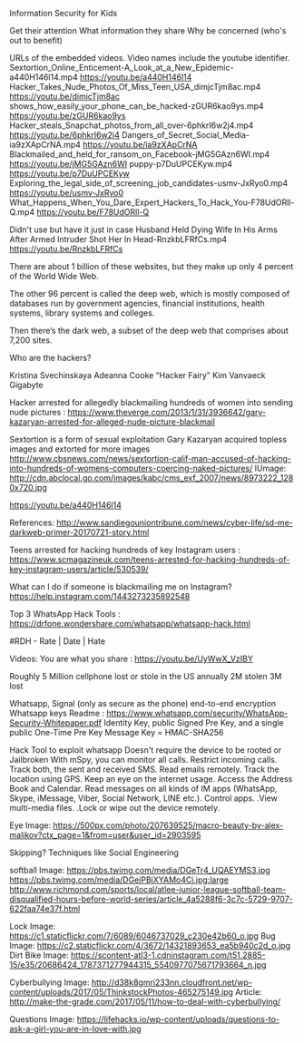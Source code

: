Information Security for Kids

Get their attention
What information they share
Why be concerned (who's out to benefit)

URLs of the embedded videos. Video names include the youtube identifier.
Sextortion_Online_Enticement-A_Look_at_a_New_Epidemic-a440H146l14.mp4
	https://youtu.be/a440H146l14
Hacker_Takes_Nude_Photos_Of_Miss_Teen_USA_dimjcTjm8ac.mp4
	https://youtu.be/dimjcTjm8ac
shows_how_easily_your_phone_can_be_hacked-zGUR6kao9ys.mp4
	https://youtu.be/zGUR6kao9ys
Hacker_steals_Snapchat_photos_from_all_over-6phkrI6w2j4.mp4
	https://youtu.be/6phkrI6w2j4
Dangers_of_Secret_Social_Media-ia9zXApCrNA.mp4
	https://youtu.be/ia9zXApCrNA
Blackmailed_and_held_for_ransom_on_Facebook-jMG5GAzn6WI.mp4
	https://youtu.be/jMG5GAzn6WI
puppy-p7DuUPCEKyw.mp4
	https://youtu.be/p7DuUPCEKyw
Exploring_the_legal_side_of_screening_job_candidates-usmv-JxRyo0.mp4
	https://youtu.be/usmv-JxRyo0
What_Happens_When_You_Dare_Expert_Hackers_To_Hack_You-F78UdORll-Q.mp4
	https://youtu.be/F78UdORll-Q

Didn't use but have it just in case
Husband Held Dying Wife In His Arms After Armed Intruder Shot Her In Head-RnzkbLFRfCs.mp4
https://youtu.be/RnzkbLFRfCs

There are about 1 billion of these websites, but they make up only 4 percent of the World Wide Web.

The other 96 percent is called the deep web, which is mostly composed of databases run by government agencies, financial institutions, health systems, library systems and colleges.

Then there’s the dark web, a subset of the deep web that comprises about 7,200 sites.

Who are the hackers?

Kristina Svechinskaya
Adeanna Cooke “Hacker Fairy”
Kim Vanvaeck Gigabyte




Hacker arrested for allegedly blackmailing hundreds of women into sending nude pictures : https://www.theverge.com/2013/1/31/3936642/gary-kazaryan-arrested-for-alleged-nude-picture-blackmail

Sextortion is a form of sexual exploitation
Gary Kazaryan acquired topless images and extorted for more images
http://www.cbsnews.com/news/sextortion-calif-man-accused-of-hacking-into-hundreds-of-womens-computers-coercing-naked-pictures/
IUmage: http://cdn.abclocal.go.com/images/kabc/cms_exf_2007/news/8973222_1280x720.jpg

https://youtu.be/a440H146l14


References: http://www.sandiegouniontribune.com/news/cyber-life/sd-me-darkweb-primer-20170721-story.html

Teens arrested for hacking hundreds of key Instagram users : https://www.scmagazineuk.com/teens-arrested-for-hacking-hundreds-of-key-instagram-users/article/530539/

What can I do if someone is blackmailing me on Instagram?
https://help.instagram.com/1443273235892548

Top 3 WhatsApp Hack Tools : https://drfone.wondershare.com/whatsapp/whatsapp-hack.html

#RDH - Rate | Date | Hate


Videos:
You are what you share : https://youtu.be/UyWwX_VzIBY

Roughly 5 Million cellphone lost or stole in the US annually
2M stolen 3M lost

Whatsapp, Signal (only as secure as the phone)
end-to-end encryption
Whatsapp keys Readme : https://www.whatsapp.com/security/WhatsApp-Security-Whitepaper.pdf
Identity Key, public Signed Pre Key, and a single public One-Time Pre Key
Message Key = HMAC-SHA256

Hack Tool to exploit whatsapp
Doesn't require the device to be rooted or Jailbroken
With mSpy, you can monitor all calls.
Restrict incoming calls.
Track both, the sent and received SMS.
Read emails remotely.
Track the location using GPS.
Keep an eye on the internet usage.
Access the Address Book and Calendar.
Read messages on all kinds of IM apps (WhatsApp, Skype, iMessage, Viber, Social Network, LINE etc.).
Control apps.
.View multi-media files.
.Lock or wipe out the device remotely.

Eye Image: https://500px.com/photo/207639525/macro-beauty-by-alex-malikov?ctx_page=1&from=user&user_id=2903595

Skipping?
Techniques like
Social Engineering

softball Image: https://pbs.twimg.com/media/DGeTr4_UQAEYMS3.jpg
https://pbs.twimg.com/media/DGeiPBjXYAMo4Ci.jpg:large
http://www.richmond.com/sports/local/atlee-junior-league-softball-team-disqualified-hours-before-world-series/article_4a5288f6-3c7c-5729-9707-622faa74e37f.html

Lock Image: https://c1.staticflickr.com/7/6089/6046737029_c230e42b60_o.jpg
Bug Image: https://c2.staticflickr.com/4/3672/14321893653_ea5b940c2d_o.jpg
Dirt Bike Image: https://scontent-atl3-1.cdninstagram.com/t51.2885-15/e35/20686424_1787371277944315_5540977075671793664_n.jpg

Cyberbullying Image: http://d38k8gmri233nn.cloudfront.net/wp-content/uploads/2017/05/ThinkstockPhotos-465275149.jpg
	Article: http://make-the-grade.com/2017/05/11/how-to-deal-with-cyberbullying/

Questions Image: https://lifehacks.io/wp-content/uploads/questions-to-ask-a-girl-you-are-in-love-with.jpg

